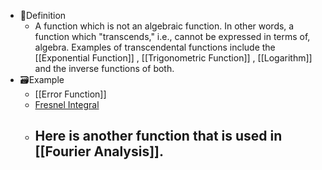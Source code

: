 - 📝Definition
	- A function which is not an algebraic function. In other words, a function which "transcends," i.e., cannot be expressed in terms of, algebra. Examples of transcendental functions include the [[Exponential Function]] , [[Trigonometric Function]] , [[Logarithm]] and the inverse functions of both.
- 🗃Example
	- [[Error Function]]
	- [Fresnel Integral](((634eaf44-14f8-45e4-aa28-c3f035f51224)))
	- Here is another function that is used in [[Fourier Analysis]].
		-